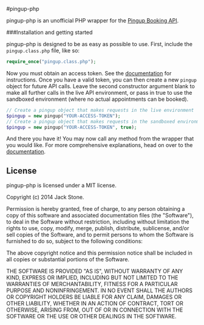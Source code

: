 #pingup-php

pingup-php is an unofficial PHP wrapper for the [Pingup Booking API](http://developers.pingup.com).

###Installation and getting started

pingup-php is designed to be as easy as possible to use.  First, include the `pingup.class.php` file, like so:

```php
require_once("pingup.class.php");
```

Now you must obtain an access token.  See the [documentation](https://github.com/JackStoneDev/pingup-php/blob/master/methods.md#generating-an-access-token) for instructions.  Once you have a valid token, you can then create a new `pingup` object for future API calls.  Leave the second constructor argument blank to make all further calls in the live API environment, or pass in true to use the sandboxed environment (where no actual appointments can be booked).

```php
// Create a pingup object that makes requests in the live environment
$pingup = new pingup("YOUR-ACCESS-TOKEN");
// Create a pingup object that makes requests in the sandboxed environment
$pingup = new pingup("YOUR-ACCESS-TOKEN", true);
```

And there you have it! You may now call any method from the wrapper that you would like.  For more comprehensive explanations, head on over to the [documentation](https://github.com/JackStoneDev/pingup-php/blob/master/methods.md).

## License

pingup-php is licensed under a MIT license.

Copyright (c) 2014 Jack Stone.

Permission is hereby granted, free of charge, to any person obtaining a copy of this software and associated documentation files (the "Software"), to deal in the Software without restriction, including without limitation the rights to use, copy, modify, merge, publish, distribute, sublicense, and/or sell copies of the Software, and to permit persons to whom the Software is furnished to do so, subject to the following conditions:

The above copyright notice and this permission notice shall be included in all copies or substantial portions of the Software.

THE SOFTWARE IS PROVIDED "AS IS", WITHOUT WARRANTY OF ANY KIND, EXPRESS OR IMPLIED, INCLUDING BUT NOT LIMITED TO THE WARRANTIES OF MERCHANTABILITY, FITNESS FOR A PARTICULAR PURPOSE AND NONINFRINGEMENT. IN NO EVENT SHALL THE AUTHORS OR COPYRIGHT HOLDERS BE LIABLE FOR ANY CLAIM, DAMAGES OR OTHER LIABILITY, WHETHER IN AN ACTION OF CONTRACT, TORT OR OTHERWISE, ARISING FROM, OUT OF OR IN CONNECTION WITH THE SOFTWARE OR THE USE OR OTHER DEALINGS IN THE SOFTWARE.

